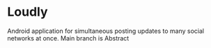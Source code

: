 # Loudly
Android application for simultaneous posting updates to many social networks at once. Main branch is Abstract
